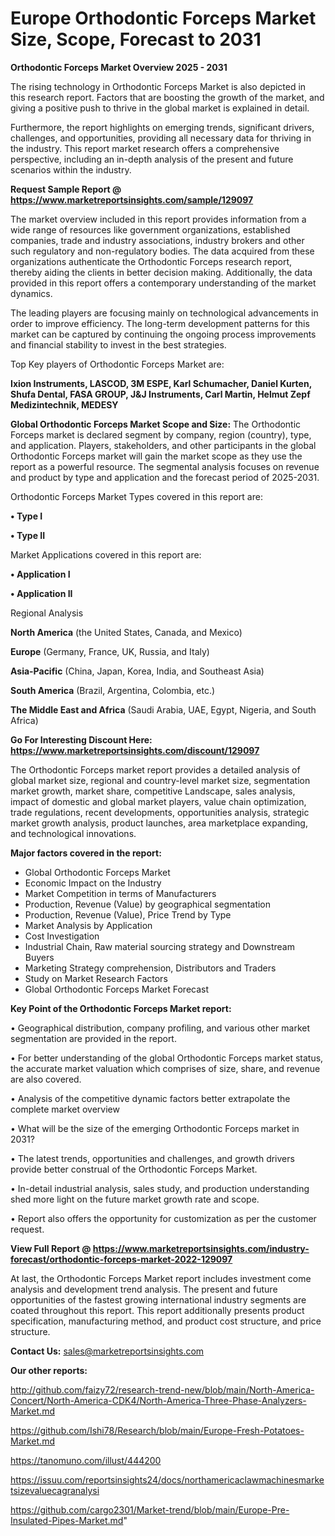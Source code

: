 # Europe Orthodontic Forceps Market Size, Scope, Forecast to 2031

<Strong> Orthodontic Forceps Market Overview 2025 - 2031</strong>

The rising technology in Orthodontic Forceps Market is also depicted in this research report. Factors that are boosting the growth of the market, and giving a positive push to thrive in the global market is explained in detail.

Furthermore, the report highlights on emerging trends, significant drivers, challenges, and opportunities, providing all necessary data for thriving in the industry. This report market research offers a comprehensive perspective, including an in-depth analysis of the present and future scenarios within the industry.

<strong>Request Sample Report @ <a href=https://www.marketreportsinsights.com/sample/129097>https://www.marketreportsinsights.com/sample/129097</a></strong>

The market overview included in this report provides information from a wide range of resources like government organizations, established companies, trade and industry associations, industry brokers and other such regulatory and non-regulatory bodies. The data acquired from these organizations authenticate the Orthodontic Forceps research report, thereby aiding the clients in better decision making. Additionally, the data provided in this report offers a contemporary understanding of the market dynamics.

The leading players are focusing mainly on technological advancements in order to improve efficiency. The long-term development patterns for this market can be captured by continuing the ongoing process improvements and financial stability to invest in the best strategies.

Top Key players of Orthodontic Forceps Market are:

<strong>Ixion Instruments, LASCOD, 3M ESPE, Karl Schumacher, Daniel Kurten, Shufa Dental, FASA GROUP, J&J Instruments, Carl Martin, Helmut Zepf Medizintechnik, MEDESY</strong>

<strong><b>Global Orthodontic Forceps Market Scope and Size:</b></strong>
The Orthodontic Forceps market is declared segment by company, region (country), type, and application. Players, stakeholders, and other participants in the global Orthodontic Forceps market will gain the market scope as they use the report as a powerful resource. The segmental analysis focuses on revenue and product by type and application and the forecast period of 2025-2031.

Orthodontic Forceps Market Types covered in this report are:

<strong>• Type I

• Type II</strong>

Market Applications covered in this report are:

<strong>• Application I

• Application II</strong> 

Regional Analysis

<strong>North America</strong> (the United States, Canada, and Mexico)

<strong>Europe</strong> (Germany, France, UK, Russia, and Italy)

<strong>Asia-Pacific</strong> (China, Japan, Korea, India, and Southeast Asia)

<strong>South America</strong> (Brazil, Argentina, Colombia, etc.)

<strong>The Middle East and Africa</strong> (Saudi Arabia, UAE, Egypt, Nigeria, and South Africa)

<strong>Go For Interesting Discount Here: <a href=https://www.marketreportsinsights.com/discount/129097>https://www.marketreportsinsights.com/discount/129097</a></strong>

The Orthodontic Forceps market report provides a detailed analysis of global market size, regional and country-level market size, segmentation market growth, market share, competitive Landscape, sales analysis, impact of domestic and global market players, value chain optimization, trade regulations, recent developments, opportunities analysis, strategic market growth analysis, product launches, area marketplace expanding, and technological innovations.

<strong><b>Major factors covered in the report:</b></strong>
<ul>
  <li>Global Orthodontic Forceps Market </li>
  <li>Economic Impact on the Industry</li>
  <li>Market Competition in terms of Manufacturers</li>
  <li>Production, Revenue (Value) by geographical segmentation</li>
  <li>Production, Revenue (Value), Price Trend by Type</li>
  <li>Market Analysis by Application</li>
  <li>Cost Investigation</li>
  <li>Industrial Chain, Raw material sourcing strategy and Downstream Buyers</li>
  <li>Marketing Strategy comprehension, Distributors and Traders</li>
  <li>Study on Market Research Factors</li>
  <li>Global Orthodontic Forceps Market Forecast</li>
</ul>

<strong><b>Key Point of the Orthodontic Forceps Market report:</b></strong>

• Geographical distribution, company profiling, and various other market segmentation are provided in the report.

• For better understanding of the global Orthodontic Forceps market status, the accurate market valuation which comprises of size, share, and revenue are also covered.

• Analysis of the competitive dynamic factors better extrapolate the complete market overview

• What will be the size of the emerging Orthodontic Forceps market in 2031?

• The latest trends, opportunities and challenges, and growth drivers provide better construal of the Orthodontic Forceps Market.

• In-detail industrial analysis, sales study, and production understanding shed more light on the future market growth rate and scope.

• Report also offers the opportunity for customization as per the customer request.

<strong><b>View Full Report @ <a href=https://www.marketreportsinsights.com/industry-forecast/orthodontic-forceps-market-2022-129097>https://www.marketreportsinsights.com/industry-forecast/orthodontic-forceps-market-2022-129097</a></b></strong>


At last, the Orthodontic Forceps Market report includes investment come analysis and development trend analysis. The present and future opportunities of the fastest growing international industry segments are coated throughout this report. This report additionally presents product specification, manufacturing method, and product cost structure, and price structure.

<strong>Contact Us:</strong>
sales@marketreportsinsights.com

<strong>Our other reports:</strong>

<a href=http://github.com/faizy72/research-trend-new/blob/main/North-America-Concert/North-America-CDK4/North-America-Three-Phase-Analyzers-Market.md>http://github.com/faizy72/research-trend-new/blob/main/North-America-Concert/North-America-CDK4/North-America-Three-Phase-Analyzers-Market.md</a>

<a href=https://github.com/Ishi78/Research/blob/main/Europe-Fresh-Potatoes-Market.md>https://github.com/Ishi78/Research/blob/main/Europe-Fresh-Potatoes-Market.md</a>

<a href=https://tanomuno.com/illust/444200>https://tanomuno.com/illust/444200</a>

<a href=https://issuu.com/reportsinsights24/docs/northamericaclawmachinesmarketsizevaluecagranalysi>https://issuu.com/reportsinsights24/docs/northamericaclawmachinesmarketsizevaluecagranalysi</a>

<a href=https://github.com/cargo2301/Market-trend/blob/main/Europe-Pre-Insulated-Pipes-Market.md>https://github.com/cargo2301/Market-trend/blob/main/Europe-Pre-Insulated-Pipes-Market.md</a>"
